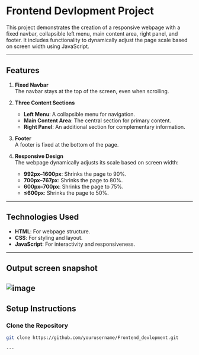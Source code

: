 # Frontend Devlopment  Project

This project demonstrates the creation of a responsive webpage with a fixed navbar, collapsible left menu, main content area, right panel, and footer. It includes functionality to dynamically adjust the page scale based on screen width using JavaScript.

---

## Features

1. **Fixed Navbar**  
   The navbar stays at the top of the screen, even when scrolling.

2. **Three Content Sections**
   - **Left Menu**: A collapsible menu for navigation.  
   - **Main Content Area**: The central section for primary content.  
   - **Right Panel**: An additional section for complementary information.

3. **Footer**  
   A footer is fixed at the bottom of the page.

4. **Responsive Design**  
   The webpage dynamically adjusts its scale based on screen width:
   - **992px–1600px**: Shrinks the page to 90%.  
   - **700px–767px**: Shrinks the page to 80%.  
   - **600px–700px**: Shrinks the page to 75%.  
   - **≤600px**: Shrinks the page to 50%.

---

## Technologies Used

- **HTML**: For webpage structure.  
- **CSS**: For styling and layout.  
- **JavaScript**: For interactivity and responsiveness.

---
## Output screen snapshot
![image](https://github.com/user-attachments/assets/3ca75463-833b-4936-b27d-f7bf3c1dc048)
---
## Setup Instructions

### Clone the Repository

```bash
git clone https://github.com/yourusername/Frontend_devlopment.git

---



